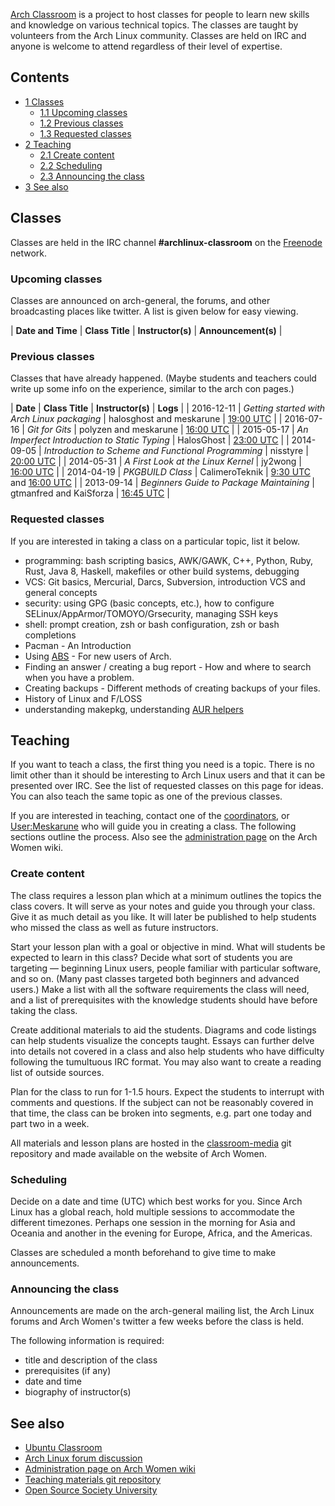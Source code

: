 [Arch Classroom](https://bbs.archlinux.org/viewtopic.php?id=143671) is a project to host classes for people to learn new skills and knowledge on various technical topics. The classes are taught by volunteers from the Arch Linux community. Classes are held on IRC and anyone is welcome to attend regardless of their level of expertise.

## Contents

*   [1 Classes](#Classes)
    *   [1.1 Upcoming classes](#Upcoming_classes)
    *   [1.2 Previous classes](#Previous_classes)
    *   [1.3 Requested classes](#Requested_classes)
*   [2 Teaching](#Teaching)
    *   [2.1 Create content](#Create_content)
    *   [2.2 Scheduling](#Scheduling)
    *   [2.3 Announcing the class](#Announcing_the_class)
*   [3 See also](#See_also)

## Classes

Classes are held in the IRC channel **#archlinux-classroom** on the [Freenode](http://www.freenode.net/) network.

### Upcoming classes

Classes are announced on arch-general, the forums, and other broadcasting places like twitter. A list is given below for easy viewing.

| **Date and Time** | **Class Title** | **Instructor(s)** | **Announcement(s)** |

### Previous classes

Classes that have already happened. (Maybe students and teachers could write up some info on the experience, similar to the arch con pages.)

| **Date** | **Class Title** | **Instructor(s)** | **Logs** |
| 2016-12-11 | *Getting started with Arch Linux packaging* | halosghost and meskarune | [19:00 UTC](https://archwomen.org/media/project_classroom/classlogs/2016-12-11-getting_started_with_arch_linux_packaging.txt) |
| 2016-07-16 | *Git for Gits* | polyzen and meskarune | [16:00 UTC](https://archwomen.org/media/project_classroom/classlogs/2016-07-16-git_for_gits.txt) |
| 2015-05-17 | *An Imperfect Introduction to Static Typing* | HalosGhost | [23:00 UTC](https://archwomen.org/media/project_classroom/classlogs/2015-05-17-an_imperfect_introduction_to_static_typing.txt) |
| 2014-09-05 | *Introduction to Scheme and Functional Programming* | nisstyre | [20:00 UTC](https://archwomen.org/media/project_classroom/classlogs/2014-09-05-introduction_to_scheme_and_functional_programming.txt) |
| 2014-05-31 | *A First Look at the Linux Kernel* | jy2wong | [16:00 UTC](https://archwomen.org/media/project_classroom/classlogs/2014-05-31-a_first_look_at_the_linux_kernel.txt) |
| 2014-04-19 | *PKGBUILD Class* | CalimeroTeknik | [9:30 UTC](https://archwomen.org/media/project_classroom/classlogs/2014-04-19-pkgbuilds_09%3a30-UTC.txt) and [16:00 UTC](https://archwomen.org/media/project_classroom/classlogs/2014-04-19-pkgbuilds_16%3a00-UTC.txt) |
| 2013-09-14 | *Beginners Guide to Package Maintaining* | gtmanfred and KaiSforza | [16:45 UTC](https://archwomen.org/media/project_classroom/classlogs/2013-09-14-beginner_pkgbuilds1.txt) |

### Requested classes

If you are interested in taking a class on a particular topic, list it below.

*   programming: bash scripting basics, AWK/GAWK, C++, Python, Ruby, Rust, Java 8, Haskell, makefiles or other build systems, debugging
*   VCS: Git basics, Mercurial, Darcs, Subversion, introduction VCS and general concepts
*   security: using GPG (basic concepts, etc.), how to configure SELinux/AppArmor/TOMOYO/Grsecurity, managing SSH keys
*   shell: prompt creation, zsh or bash configuration, zsh or bash completions
*   Pacman - An Introduction
*   Using [ABS](/index.php/ABS "ABS") - For new users of Arch.
*   Finding an answer / creating a bug report - How and where to search when you have a problem.
*   Creating backups - Different methods of creating backups of your files.
*   History of Linux and F/LOSS
*   understanding makepkg, understanding [AUR helpers](/index.php/AUR_helpers "AUR helpers")

## Teaching

If you want to teach a class, the first thing you need is a topic. There is no limit other than it should be interesting to Arch Linux users and that it can be presented over IRC. See the list of requested classes on this page for ideas. You can also teach the same topic as one of the previous classes.

If you are interested in teaching, contact one of the [coordinators](https://archwomen.org/wiki/projects:classroom:start#coordinators), or [User:Meskarune](/index.php/User:Meskarune "User:Meskarune") who will guide you in creating a class. The following sections outline the process. Also see the [administration page](https://archwomen.org/wiki/projects:classroom:start) on the Arch Women wiki.

### Create content

The class requires a lesson plan which at a minimum outlines the topics the class covers. It will serve as your notes and guide you through your class. Give it as much detail as you like. It will later be published to help students who missed the class as well as future instructors.

Start your lesson plan with a goal or objective in mind. What will students be expected to learn in this class? Decide what sort of students you are targeting — beginning Linux users, people familiar with particular software, and so on. (Many past classes targeted both beginners and advanced users.) Make a list with all the software requirements the class will need, and a list of prerequisites with the knowledge students should have before taking the class.

Create additional materials to aid the students. Diagrams and code listings can help students visualize the concepts taught. Essays can further delve into details not covered in a class and also help students who have difficulty following the tumultuous IRC format. You may also want to create a reading list of outside sources.

Plan for the class to run for 1-1.5 hours. Expect the students to interrupt with comments and questions. If the subject can not be reasonably covered in that time, the class can be broken into segments, e.g. part one today and part two in a week.

All materials and lesson plans are hosted in the [classroom-media](https://github.com/archwomen/classroom-media) git repository and made available on the website of Arch Women.

### Scheduling

Decide on a date and time (UTC) which best works for you. Since Arch Linux has a global reach, hold multiple sessions to accommodate the different timezones. Perhaps one session in the morning for Asia and Oceania and another in the evening for Europe, Africa, and the Americas.

Classes are scheduled a month beforehand to give time to make announcements.

### Announcing the class

Announcements are made on the arch-general mailing list, the Arch Linux forums and Arch Women's twitter a few weeks before the class is held.

The following information is required:

*   title and description of the class
*   prerequisites (if any)
*   date and time
*   biography of instructor(s)

## See also

*   [Ubuntu Classroom](https://wiki.ubuntu.com/Classroom)
*   [Arch Linux forum discussion](https://bbs.archlinux.org/viewtopic.php?id=143671)
*   [Administration page on Arch Women wiki](https://archwomen.org/wiki/projects:classroom:start)
*   [Teaching materials git repository](https://github.com/archwomen/classroom-media)
*   [Open Source Society University](https://github.com/open-source-society/computer-science#introduction-to-computer-science)